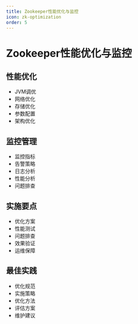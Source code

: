 ```yaml
---
title: Zookeeper性能优化与监控
icon: zk-optimization
order: 5
---
```


# Zookeeper性能优化与监控

## 性能优化
- JVM调优
- 网络优化
- 存储优化
- 参数配置
- 架构优化

## 监控管理
- 监控指标
- 告警策略
- 日志分析
- 性能分析
- 问题排查

## 实施要点
- 优化方案
- 性能测试
- 问题排查
- 效果验证
- 运维保障

## 最佳实践
- 优化规范
- 实施策略
- 优化方法
- 评估方案
- 维护建议
